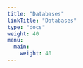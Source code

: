 ```yaml
---
title: "Databases"
linkTitle: "Databases"
type: "docs"
weight: 40
menu:
  main:
    weight: 40
---
```

